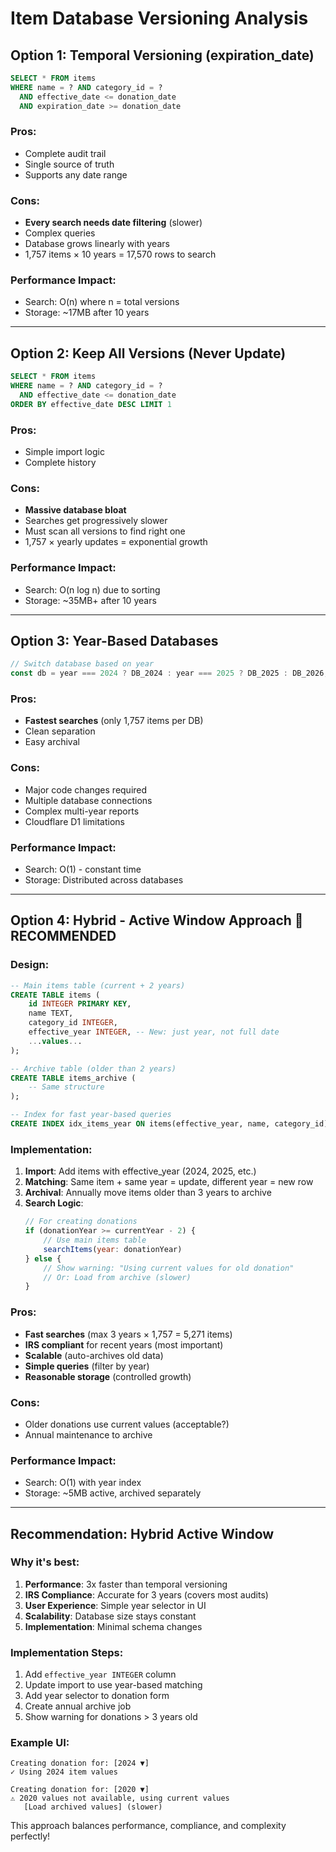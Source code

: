 # Item Database Versioning Analysis

## Option 1: Temporal Versioning (expiration_date)
```sql
SELECT * FROM items
WHERE name = ? AND category_id = ?
  AND effective_date <= donation_date
  AND expiration_date >= donation_date
```

### Pros:
- Complete audit trail
- Single source of truth
- Supports any date range

### Cons:
- **Every search needs date filtering** (slower)
- Complex queries
- Database grows linearly with years
- 1,757 items × 10 years = 17,570 rows to search

### Performance Impact:
- Search: O(n) where n = total versions
- Storage: ~17MB after 10 years

---

## Option 2: Keep All Versions (Never Update)
```sql
SELECT * FROM items
WHERE name = ? AND category_id = ?
  AND effective_date <= donation_date
ORDER BY effective_date DESC LIMIT 1
```

### Pros:
- Simple import logic
- Complete history

### Cons:
- **Massive database bloat**
- Searches get progressively slower
- Must scan all versions to find right one
- 1,757 × yearly updates = exponential growth

### Performance Impact:
- Search: O(n log n) due to sorting
- Storage: ~35MB+ after 10 years

---

## Option 3: Year-Based Databases
```javascript
// Switch database based on year
const db = year === 2024 ? DB_2024 : year === 2025 ? DB_2025 : DB_2026;
```

### Pros:
- **Fastest searches** (only 1,757 items per DB)
- Clean separation
- Easy archival

### Cons:
- Major code changes required
- Multiple database connections
- Complex multi-year reports
- Cloudflare D1 limitations

### Performance Impact:
- Search: O(1) - constant time
- Storage: Distributed across databases

---

## Option 4: Hybrid - Active Window Approach 🎯 **RECOMMENDED**

### Design:
```sql
-- Main items table (current + 2 years)
CREATE TABLE items (
    id INTEGER PRIMARY KEY,
    name TEXT,
    category_id INTEGER,
    effective_year INTEGER, -- New: just year, not full date
    ...values...
);

-- Archive table (older than 2 years)
CREATE TABLE items_archive (
    -- Same structure
);

-- Index for fast year-based queries
CREATE INDEX idx_items_year ON items(effective_year, name, category_id);
```

### Implementation:
1. **Import**: Add items with effective_year (2024, 2025, etc.)
2. **Matching**: Same item + same year = update, different year = new row
3. **Archival**: Annually move items older than 3 years to archive
4. **Search Logic**:
   ```javascript
   // For creating donations
   if (donationYear >= currentYear - 2) {
       // Use main items table
       searchItems(year: donationYear)
   } else {
       // Show warning: "Using current values for old donation"
       // Or: Load from archive (slower)
   }
   ```

### Pros:
- **Fast searches** (max 3 years × 1,757 = 5,271 items)
- **IRS compliant** for recent years (most important)
- **Scalable** (auto-archives old data)
- **Simple queries** (filter by year)
- **Reasonable storage** (controlled growth)

### Cons:
- Older donations use current values (acceptable?)
- Annual maintenance to archive

### Performance Impact:
- Search: O(1) with year index
- Storage: ~5MB active, archived separately

---

## Recommendation: Hybrid Active Window

### Why it's best:
1. **Performance**: 3x faster than temporal versioning
2. **IRS Compliance**: Accurate for 3 years (covers most audits)
3. **User Experience**: Simple year selector in UI
4. **Scalability**: Database size stays constant
5. **Implementation**: Minimal schema changes

### Implementation Steps:
1. Add `effective_year INTEGER` column
2. Update import to use year-based matching
3. Add year selector to donation form
4. Create annual archive job
5. Show warning for donations > 3 years old

### Example UI:
```
Creating donation for: [2024 ▼]
✓ Using 2024 item values

Creating donation for: [2020 ▼]
⚠️ 2020 values not available, using current values
   [Load archived values] (slower)
```

This approach balances performance, compliance, and complexity perfectly!
